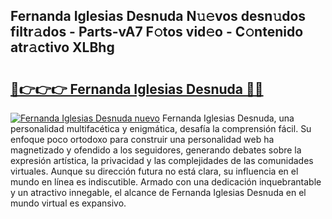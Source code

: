 ## Fernanda Iglesias Desnuda N𝚞𝚎vos desn𝚞dos filtr𝚊dos - Parts-vA7 F𝚘tos vid𝚎o - C𝚘ntenido atr𝚊ctivo XLBhg

# <h2><a href="http://mbaypa.tromn.icu/?c=Fernanda+Iglesias+Desnuda">🔗👉👉👉 Fernanda Iglesias Desnuda 🔗🔗</a></h2>

[![Fernanda Iglesias Desnuda nuevo](https://i.imgur.com/pEAQMta.gif)](http://mbaypa.tromn.icu/?c=Fernanda+Iglesias+Desnuda)
Fernanda Iglesias Desnuda, una personalidad multifacética y enigmática, desafía la comprensión fácil. Su enfoque poco ortodoxo para construir una personalidad web ha magnetizado y ofendido a los seguidores, generando debates sobre la expresión artística, la privacidad y las complejidades de las comunidades virtuales. Aunque su dirección futura no está clara, su influencia en el mundo en línea es indiscutible. Armado con una dedicación inquebrantable y un atractivo innegable, el alcance de Fernanda Iglesias Desnuda en el mundo virtual es expansivo.
